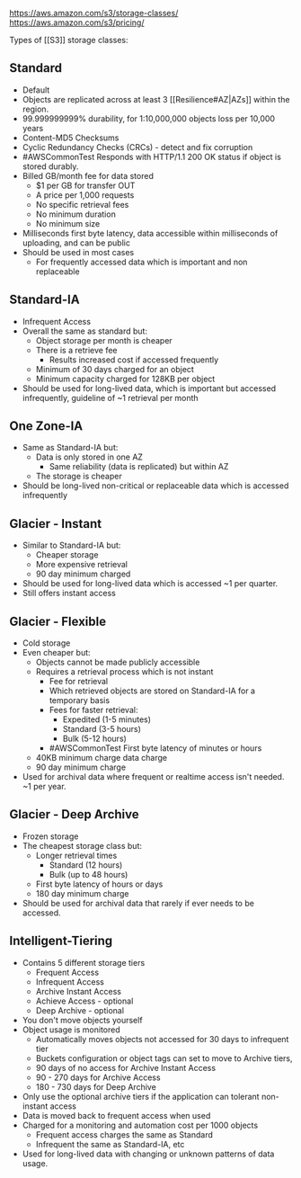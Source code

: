 https://aws.amazon.com/s3/storage-classes/
https://aws.amazon.com/s3/pricing/

Types of [[S3]] storage classes:
## Standard
- Default
- Objects are replicated across at least 3 [[Resilience#AZ|AZs]] within the region.
- 99.999999999% durability, for 1:10,000,000 objects loss per 10,000 years
- Content-MD5 Checksums
- Cyclic Redundancy Checks (CRCs) - detect and fix corruption
- #AWSCommonTest Responds with HTTP/1.1 200 OK status if object is stored durably.
- Billed GB/month fee for data stored
	- $1 per GB for transfer OUT
	- A price per 1,000 requests
	- No specific retrieval fees
	- No minimum duration
	- No minimum size
- Milliseconds first byte latency, data accessible within milliseconds of uploading, and can be public
- Should be used in most cases
	- For frequently accessed data which is important and non replaceable

## Standard-IA
- Infrequent Access
- Overall the same as standard but:
	- Object storage per month is cheaper
	- There is a retrieve fee
		- Results increased cost if accessed frequently
	- Minimum of 30 days charged for an object
	- Minimum capacity charged for 128KB per object
- Should be used for long-lived data, which is important but accessed infrequently, guideline of ~1 retrieval per month

## One Zone-IA
- Same as Standard-IA but:
	- Data is only stored in one AZ
		- Same reliability (data is replicated) but within AZ
	- The storage is cheaper
- Should be long-lived non-critical or replaceable data which is accessed infrequently

## Glacier - Instant
- Similar to Standard-IA but:
	- Cheaper storage
	- More expensive retrieval
	- 90 day minimum charged
- Should be used for long-lived data which is accessed ~1 per quarter.
- Still offers instant access

## Glacier - Flexible
- Cold storage
- Even cheaper but:
	- Objects cannot be made publicly accessible
	- Requires a retrieval process which is not instant
		- Fee for retrieval
		- Which retrieved objects are stored on Standard-IA for a temporary basis
		- Fees for faster retrieval:
			- Expedited (1-5 minutes)
			- Standard (3-5 hours)
			- Bulk (5-12 hours)
		- #AWSCommonTest First byte latency of minutes or hours
	- 40KB minimum charge data charge
	- 90 day minimum charge
- Used for archival data where frequent or realtime access isn't needed. ~1 per year.

## Glacier - Deep Archive
- Frozen storage
- The cheapest storage class but:
	- Longer retrieval times
		- Standard (12 hours)
		- Bulk (up to 48 hours)
	- First byte latency of hours or days
	- 180 day minimum charge
- Should be used for archival data that rarely if ever needs to be accessed.

## Intelligent-Tiering
- Contains 5 different storage tiers
	- Frequent Access
	- Infrequent Access
	- Archive Instant Access
	- Achieve Access - optional
	- Deep Archive - optional
- You don't move objects yourself
- Object usage is monitored
	- Automatically moves objects not accessed for 30 days to infrequent tier
	- Buckets configuration or object tags can set to move to Archive tiers, 
	- 90 days of no access for Archive Instant Access
	- 90 - 270 days for Archive Access
	- 180 - 730 days for Deep Archive
- Only use the optional archive tiers if the application can tolerant non-instant access
- Data is moved back to frequent access when used
- Charged for a monitoring and automation cost per 1000 objects
	- Frequent access charges the same as Standard
	- Infrequent the same as Standard-IA, etc
- Used for long-lived data with changing or unknown patterns of data usage.